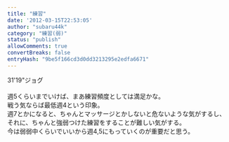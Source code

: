 ```yaml
---
title: "練習"
date: '2012-03-15T22:53:05'
author: "subaru44k"
category: "練習(弱)"
status: "publish"
allowComments: true
convertBreaks: false
entryHash: "9be5f166cd3d0dd3213295e2edfa6671"
---
```

31'19"ジョグ<br>
<br>
週5くらいまでいけば、まあ練習頻度としては満足かな。<br>
戦う気ならば最低週4という印象。<br>
週7とかになると、ちゃんとマッサージとかしないと危ないような気がするし、<br>
それに、ちゃんと強弱つけた練習をすることが難しい気がする。<br>
今は弱弱中くらいでいいから週4,5にもっていくのが重要だと思う。
